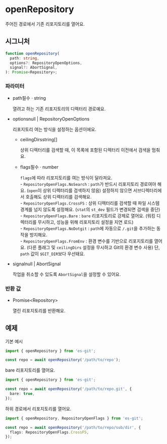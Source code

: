 # openRepository

주어진 경로에서 기존 리포지토리를 열어요.

## 시그니처

```ts
function openRepository(
  path: string,
  options?: RepositoryOpenOptions,
  signal?: AbortSignal,
): Promise<Repository>;
```

### 파라미터

<ul class="param-ul">
  <li class="param-li param-li-root">
    <span class="param-name">path</span><span class="param-required">필수</span>&nbsp;·&nbsp;<span class="param-type">string</span>
    <br>
    <p class="param-description">열려고 하는 기존 리포지토리의 디렉터리 경로예요.</p>
  </li>
  <li class="param-li param-li-root">
    <span class="param-name">options</span><span class="param-type">null | RepositoryOpenOptions</span>
    <br>
    <p class="param-description">리포지토리 여는 방식을 설정하는 옵션이에요.</p>
    <ul class="param-ul">
      <li class="param-li">
        <span class="param-name">ceilingDirs</span><span class="param-type">string[]</span>
        <br>
        <p class="param-description">상위 디렉터리를 검색할 때, 이 목록에 포함된 디렉터리 이전에서 검색을 멈춰요.</p>
      </li>
      <li class="param-li">
        <span class="param-name">flags</span><span class="param-required">필수</span>&nbsp;·&nbsp;<span class="param-type">number</span>
        <br>
        <p class="param-description">
<code>flags</code>에 따라 리포지토리를 여는 방식이 달라져요.
<br>
- <code>RepositoryOpenFlags.NoSearch</code> : 
  <code>path</code>가 반드시 리포지토리 경로여야 해요.  
  (<code>open</code>이 상위 디렉터리를 검색하지 않음)  
  설정하지 않으면 서브디렉터리에서 호출해도 상위 디렉터리를 검색해요.
<br>
- <code>RepositoryOpenFlags.CrossFS</code> :
  상위 디렉터리를 검색할 때 파일 시스템 경계를 넘지 않도록 설정해요.  
  (<code>stat</code>의 <code>st_dev</code> 필드가 변경되면 검색을 중단)
<br>
- <code>RepositoryOpenFlags.Bare</code> :
  <code>bare</code> 리포지토리로 강제로 열어요.  
  (워킹 디렉터리를 무시하고, 성능을 위해 리포지토리 설정을 지연 로드)
<br>
- <code>RepositoryOpenFlags.NoDotgit</code> :
  <code>path</code>에 자동으로 <code>/.git</code>을 추가하는 동작을 방지해요.
<br>
- <code>RepositoryOpenFlags.FromEnv</code> :
  환경 변수를 기반으로 리포지토리를 열어요.  
  (다른 플래그 및 <code>ceilingDirs</code> 설정을 무시하고 Git의 환경 변수 사용)  
  단, <code>path</code> 값이 <code>$GIT_DIR</code>보다 우선돼요.</p>
      </li>
    </ul>
  </li>
  <li class="param-li param-li-root">
    <span class="param-name">signal</span><span class="param-type">null | AbortSignal</span>
    <br>
    <p class="param-description">작업을 취소할 수 있도록 <code>AbortSignal</code>을 설정할 수 있어요.</p>
  </li>
</ul>

### 반환 값

<ul class="param-ul">
  <li class="param-li param-li-root">
    <span class="param-type">Promise&lt;Repository&gt;</span>
    <br>
    <p class="param-description">열린 리포지토리를 반환해요.</p>
  </li>
</ul>

## 예제

기본 예시

```ts
import { openRepository } from 'es-git';

const repo = await openRepository('/path/to/repo');
```

bare 리포지토리를 열어요.

```ts
import { openRepository } from 'es-git';

const repo = await openRepository('/path/to/repo.git', {
  bare: true,
});
```

하위 경로에서 리포지토리를 열어요.

```ts
import { openRepository, RepositoryOpenFlags } from 'es-git';

const repo = await openRepository('/path/to/repo/sub/dir', {
  flags: RepositoryOpenFlags.CrossFS,
});
```